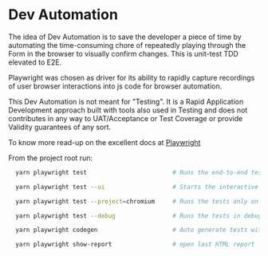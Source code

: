 # Dev Automation

The idea of Dev Automation is to save the developer a piece of time by automating the time-consuming chore of repeatedly playing through the Form in the browser to visually confirm changes. This is  unit-test TDD elevated to E2E.

Playwright was chosen as driver for its ability to rapidly capture recordings of user browser interactions into js code for browser automation.

This Dev Automation is not meant for "Testing". It is a Rapid Application Development approach built with tools also used in Testing and does not contributes in any way to UAT/Acceptance or Test Coverage or provide Validity guarantees of any sort.

To know more read-up on the excellent docs at [Playwright](https://playwright.dev/)

From the project root run:
```sh
  yarn playwright test                        # Runs the end-to-end tests.

  yarn playwright test --ui                   # Starts the interactive UI mode.

  yarn playwright test --project=chromium     # Runs the tests only on Desktop Chrome.

  yarn playwright test --debug                # Runs the tests in debug mode.

  yarn playwright codegen                     # Auto generate tests with Codegen.

  yarn playwright show-report                 # open last HTML report
```
